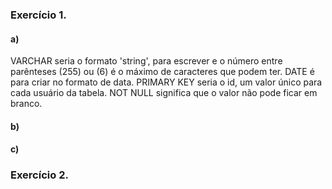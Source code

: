 ### Exercício 1.

#### a)
VARCHAR seria o formato 'string', para escrever e o número entre parênteses (255) ou (6) é o máximo de caracteres que podem ter.
DATE é para criar no formato de data.
PRIMARY KEY seria o id, um valor único para cada usuário da tabela.
NOT NULL significa que o valor não pode ficar em branco.

#### b)

#### c)

### Exercício 2.